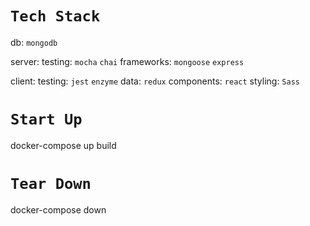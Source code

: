 # `Tech Stack`
db:
	`mongodb`

server:
	testing:
		`mocha`
		`chai`
	frameworks:
		`mongoose`
		`express`

client:
	testing:
		`jest`
		`enzyme`
	data:
		`redux`
	components:
		`react`
	styling:
		`Sass`

# `Start Up`
docker-compose up build

# `Tear Down`
docker-compose down
